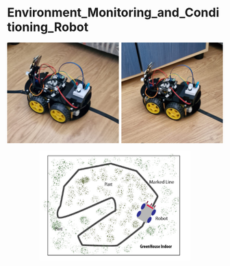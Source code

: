 # Environment_Monitoring_and_Conditioning_Robot

<img src="/Image/6.49.46 PM.jpg" >
<p align="center"> <img src="/Image/Map.jpg" width="70%" > </p>
